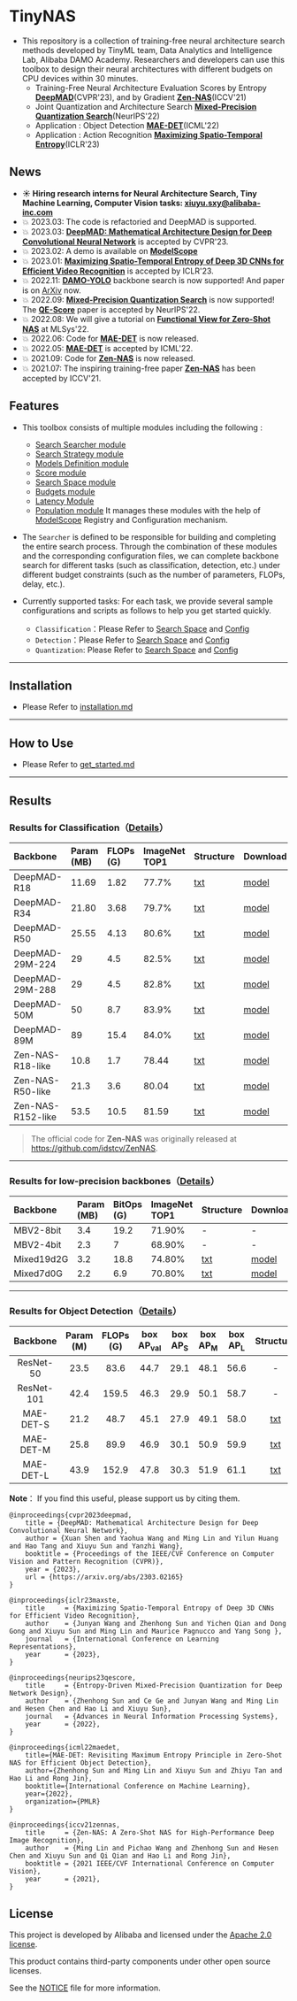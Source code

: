# TinyNAS
                                                                  
- This repository is a collection of training-free neural architecture search methods developed by TinyML team, Data Analytics and Intelligence Lab, Alibaba DAMO Academy. Researchers and developers can use this toolbox to design their neural architectures with different budgets on CPU devices within 30 minutes.
    - Training-Free Neural Architecture Evaluation Scores by Entropy [**DeepMAD**](https://arxiv.org/abs/2303.02165)(CVPR'23), and by Gradient [**Zen-NAS**](https://openaccess.thecvf.com/content/ICCV2021/papers/Lin_Zen-NAS_A_Zero-Shot_NAS_for_High-Performance_Image_Recognition_ICCV_2021_paper.pdf)(ICCV'21)
    - Joint Quantization and Architecture Search [**Mixed-Precision Quantization Search**](https://openreview.net/pdf?id=lj1Eb1OPeNw)(NeurIPS'22)
    - Application : Object Detection [**MAE-DET**](https://proceedings.mlr.press/v162/sun22c/sun22c.pdf)(ICML'22)
    - Application : Action Recognition [**Maximizing Spatio-Temporal Entropy**](https://openreview.net/pdf?id=lj1Eb1OPeNw)(ICLR'23)

## News

- **:sunny: Hiring research interns for Neural Architecture Search, Tiny Machine Learning, Computer Vision tasks: [xiuyu.sxy@alibaba-inc.com](xiuyu.sxy@alibaba-inc.com)**
- :boom: 2023.03: The code is refactoried and DeepMAD is supported.
- :boom: 2023.03: [**DeepMAD: Mathematical Architecture Design for Deep Convolutional Neural Network**](https://arxiv.org/abs/2303.02165) is accepted by CVPR'23.
- :boom: 2023.02: A demo is available on [**ModelScope**](https://modelscope.cn/studios/damo/TinyNAS/summary)
- :boom: 2023.01: [**Maximizing Spatio-Temporal Entropy of Deep 3D CNNs for Efficient Video Recognition**](https://openreview.net/pdf?id=lj1Eb1OPeNw) is accepted by ICLR'23.
- :boom: 2022.11: [**DAMO-YOLO**](https://github.com/tinyvision/DAMO-YOLO) backbone search is now supported! And paper is on [ArXiv](https://arxiv.org/abs/2211.15444) now.
- :boom: 2022.09: [**Mixed-Precision Quantization Search**](scripts/quant/README.md) is now supported! The [**QE-Score**](https://openreview.net/pdf?id=E28hy5isRzC) paper is accepted by NeurIPS'22.
- :boom: 2022.08: We will give a tutorial on [**Functional View for Zero-Shot NAS**](https://mlsys.org/virtual/2022/tutorial/2201) at MLSys'22.
- :boom: 2022.06: Code for [**MAE-DET**](scripts/detection/README.md) is now released.
- :boom: 2022.05: [**MAE-DET**](https://proceedings.mlr.press/v162/sun22c/sun22c.pdf) is accepted by ICML'22.
- :boom: 2021.09: Code for [**Zen-NAS**](https://github.com/idstcv/ZenNAS) is now released.
- :boom: 2021.07: The inspiring training-free paper [**Zen-NAS**](https://openaccess.thecvf.com/content/ICCV2021/papers/Lin_Zen-NAS_A_Zero-Shot_NAS_for_High-Performance_Image_Recognition_ICCV_2021_paper.pdf) has been accepted by ICCV'21.

## Features

- This toolbox consists of multiple modules including the following :
    - [Search Searcher module](tinynas/searchers/README.md)
    - [Search Strategy module](tinynas/strategy/README.md)
    - [Models Definition module](tinynas/models/README.md)
    - [Score module](tinynas/scores/README.md)
    - [Search Space module](tinynas/spaces/README.md)
    - [Budgets module](tinynas/budgets/README.md)
    - [Latency Module](tinynas/latency/op_profiler/README.md)
    - [Population module](tinynas/evolutions/README.md)
  It manages these modules with the help of [ModelScope](https://github.com/modelscope/modelscope) Registry and Configuration mechanism.

- The `Searcher` is defined to be responsible for building and completing the entire search process. Through the combination of these modules and the corresponding configuration files, we can complete backbone search for different tasks (such as classification, detection, etc.) under different budget constraints (such as the number of parameters, FLOPs, delay, etc.).

- Currently supported tasks: For each task, we provide several sample configurations and scripts as follows to help you get started quickly.

    - `Classification`：Please Refer to [Search Space](tinynas/spaces/space_k1kxk1.py) and [Config](configs/classification/R50_FLOPs.py)
    - `Detection`：Please Refer to [Search Space](tinynas/spaces/space_k1kx.py) and [Config](configs/detection/R50_FLOPs.py)
    - `Quantization`: Please Refer to [Search Space](tinynas/spaces/space_quant_k1dwk1.py) and [Config](configs/quant/Mixed_7d0G.py)

***
## Installation
- Please Refer to [installation.md](installation.md)

***
## How to Use
- Please Refer to [get_started.md](get_started.md)

***
## Results
### Results for Classification（[Details](configs/classification/README.md)）

|Backbone|Param (MB)|FLOPs (G)|ImageNet TOP1|Structure|Download|
|:----|:----|:----|:----|:----|:----|
|DeepMAD-R18|11.69|1.82|77.7%| [txt](configs/classification/models/deepmad-R18.txt)|[model](http://idstcv.oss-cn-zhangjiakou.aliyuncs.com/DeepMAD/DeepMAD-R18/R18.pth.tar)|
|DeepMAD-R34|21.80|3.68|79.7%| [txt](configs/classification/models/deepmad-R34.txt)|[model](http://idstcv.oss-cn-zhangjiakou.aliyuncs.com/DeepMAD/DeepMAD-R18/R34.pth.tar) |
|DeepMAD-R50|25.55|4.13|80.6%|[txt](configs/classification/models/deepmad-R50.txt) |[model](http://idstcv.oss-cn-zhangjiakou.aliyuncs.com/DeepMAD/DeepMAD-R18/R50.pth.tar) |
|DeepMAD-29M-224|29|4.5|82.5%|[txt](configs/classification/models/deepmad-29M-224.txt) |[model](http://idstcv.oss-cn-zhangjiakou.aliyuncs.com/DeepMAD/DeepMAD-29M-224/DeepMAD-29M-Res224-82.5acc.pth.tar) |
|DeepMAD-29M-288|29|4.5|82.8%|[txt](configs/classification/models/deepmad-29M-288.txt) |[model](http://idstcv.oss-cn-zhangjiakou.aliyuncs.com/DeepMAD/DeepMAD-29M-288/DeepMAD-29M-Res288-82.8acc.pth.tar) |
|DeepMAD-50M|50|8.7|83.9%|[txt](configs/classification/models/deepmad-50M.txt) |[model](http://idstcv.oss-cn-zhangjiakou.aliyuncs.com/DeepMAD/DeepMAD-50M/DeepMAD-50M-Res224-83.9acc.pth.tar) |
|DeepMAD-89M|89|15.4|84.0%|[txt](configs/classification/models/deepmad-89M.txt) |[model](http://idstcv.oss-cn-zhangjiakou.aliyuncs.com/DeepMAD/DeepMAD-89M/DeepMAD-89M-Res224-84.0acc.pth.tar) |                                                   
| Zen-NAS-R18-like | 10.8 |    1.7     |   78.44  | [txt](configs/classification/models/R18-like.txt)       |[model](https://idstcv.oss-cn-zhangjiakou.aliyuncs.com/LightNAS/classfication/R18-like.pth.tar) |
| Zen-NAS-R50-like | 21.3 |    3.6     |   80.04  | [txt](configs/classification/models/R50-like.txt)       |[model](https://idstcv.oss-cn-zhangjiakou.aliyuncs.com/LightNAS/classfication/R50-like.pth.tar) |
| Zen-NAS-R152-like | 53.5 |    10.5     |   81.59  | [txt](configs/classification/models/R152-like.txt)       |[model](https://idstcv.oss-cn-zhangjiakou.aliyuncs.com/LightNAS/classfication/R152-like.pth.tar) |
> The official code for **Zen-NAS** was originally released at https://github.com/idstcv/ZenNAS.   <br/>
                                                                                                                        
***
### Results for low-precision backbones（[Details](configs/quant/README.md)）

|Backbone|Param (MB)|BitOps (G)|ImageNet TOP1|Structure|Download|
|:----|:----|:----|:----|:----|:----|
|MBV2-8bit|3.4|19.2|71.90%| -| -|
|MBV2-4bit|2.3|7|68.90%| -|- |
|Mixed19d2G|3.2|18.8|74.80%|[txt](configs/quant/models/mixed7d0G.txt) |[model](https://idstcv.oss-cn-zhangjiakou.aliyuncs.com/LightNAS/quant/mixed-7d0G/quant_238_70.7660.pth.tar) |
|Mixed7d0G|2.2|6.9|70.80%|[txt](configs/quant/models/mixed19d2G.txt) |[model](https://idstcv.oss-cn-zhangjiakou.aliyuncs.com/LightNAS/quant/mixed-19d2G/quant_237_74.8180.pth.tar) |
                                                                              
***
### Results for Object Detection（[Details](configs/detection/README.md)）
| Backbone | Param (M) | FLOPs (G) |   box AP<sub>val</sub> |   box AP<sub>S</sub> |   box AP<sub>M</sub>  |   box AP<sub>L</sub> | Structure | Download |
|:---------:|:---------:|:---------:|:-------:|:-------:|:-------:|:-------:|:--------:|:------:|
| ResNet-50 | 23.5 |    83.6    |  44.7 | 29.1 | 48.1 | 56.6  | - | - |
| ResNet-101| 42.4 |    159.5   |  46.3 | 29.9 | 50.1 | 58.7  | - | - |
| MAE-DET-S | 21.2 |    48.7    |  45.1 | 27.9 | 49.1 | 58.0  | [txt](configs/detection/models/maedet_s.txt)       |[model](https://idstcv.oss-cn-zhangjiakou.aliyuncs.com/LightNAS/detection/maedet-s/latest.pth) |
| MAE-DET-M | 25.8 |    89.9    |  46.9 | 30.1 | 50.9 | 59.9  | [txt](configs/detection/models/maedet_m.txt)       |[model](https://idstcv.oss-cn-zhangjiakou.aliyuncs.com/LightNAS/detection/maedet-m/latest.pth) |
| MAE-DET-L | 43.9 |    152.9   |  47.8 | 30.3 | 51.9 | 61.1  | [txt](configs/detection/models/maedet_l.txt)      |[model](https://idstcv.oss-cn-zhangjiakou.aliyuncs.com/LightNAS/detection/maedet-l/latest.pth) |

**Note**：
If you find this useful, please support us by citing them.
```
@inproceedings{cvpr2023deepmad,
	title = {DeepMAD: Mathematical Architecture Design for Deep Convolutional Neural Network},
	author = {Xuan Shen and Yaohua Wang and Ming Lin and Yilun Huang and Hao Tang and Xiuyu Sun and Yanzhi Wang},
	booktitle = {Proceedings of the IEEE/CVF Conference on Computer Vision and Pattern Recognition (CVPR)},
	year = {2023},
	url = {https://arxiv.org/abs/2303.02165}
}

@inproceedings{iclr23maxste,
	title     = {Maximizing Spatio-Temporal Entropy of Deep 3D CNNs for Efficient Video Recognition},
	author    = {Junyan Wang and Zhenhong Sun and Yichen Qian and Dong Gong and Xiuyu Sun and Ming Lin and Maurice Pagnucco and Yang Song },
	journal   = {International Conference on Learning Representations},
	year      = {2023},
}

@inproceedings{neurips23qescore,
	title     = {Entropy-Driven Mixed-Precision Quantization for Deep Network Design},
	author    = {Zhenhong Sun and Ce Ge and Junyan Wang and Ming Lin and Hesen Chen and Hao Li and Xiuyu Sun},
	journal   = {Advances in Neural Information Processing Systems},
	year      = {2022},
}

@inproceedings{icml22maedet,
	title={MAE-DET: Revisiting Maximum Entropy Principle in Zero-Shot NAS for Efficient Object Detection},
	author={Zhenhong Sun and Ming Lin and Xiuyu Sun and Zhiyu Tan and Hao Li and Rong Jin},
	booktitle={International Conference on Machine Learning},
	year={2022},
	organization={PMLR}
}

@inproceedings{iccv21zennas,
	title     = {Zen-NAS: A Zero-Shot NAS for High-Performance Deep Image Recognition},
	author    = {Ming Lin and Pichao Wang and Zhenhong Sun and Hesen Chen and Xiuyu Sun and Qi Qian and Hao Li and Rong Jin},
	booktitle = {2021 IEEE/CVF International Conference on Computer Vision},
	year      = {2021},
}
```
                                                                                                                           
## License

This project is developed by Alibaba and licensed under the [Apache 2.0 license](LICENSE).

This product contains third-party components under other open source licenses.

See the [NOTICE](NOTICE) file for more information.
